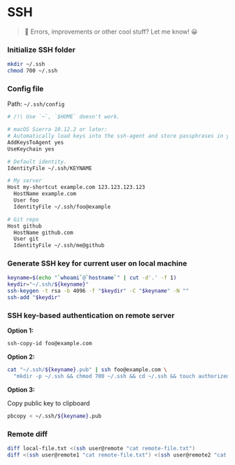 # SSH

> 👋 Errors, improvements or other cool stuff? Let me know! 😀


### Initialize SSH folder
```bash
mkdir ~/.ssh
chmod 700 ~/.ssh
```

### Config file

Path: `~/.ssh/config`

```bash
# /!\ Use `~`, `$HOME` doesn't work.

# macOS Sierra 10.12.2 or later:
# Automatically load keys into the ssh-agent and store passphrases in your keychain.
AddKeysToAgent yes
UseKeychain yes

# Default identity.
IdentityFile ~/.ssh/KEYNAME

# My server
Host my-shortcut example.com 123.123.123.123
  HostName example.com
  User foo
  IdentityFile ~/.ssh/foo@example

# Git repo
Host github
  HostName github.com
  User git
  IdentityFile ~/.ssh/me@github
```


### Generate SSH key for current user on local machine

```bash
keyname=$(echo "`whoami`@`hostname`" | cut -d'.' -f 1)
keydir="~/.ssh/${keyname}"
ssh-keygen -t rsa -b 4096 -f "$keydir" -C "$keyname" -N ""
ssh-add "$keydir"
```


### SSH key-based authentication on remote server

**Option 1:**

```bash
ssh-copy-id foo@example.com
```

**Option 2:**

```bash
cat "~/.ssh/${keyname}.pub" | ssh foo@example.com \
  "mkdir -p ~/.ssh && chmod 700 ~/.ssh && cd ~/.ssh && touch authorized_keys && chmod 600 authorized_keys && cat >> authorized_keys"
```

**Option 3:**

Copy public key to clipboard

```bash
pbcopy < ~/.ssh/${keyname}.pub
```


### Remote diff

```bash
diff local-file.txt <(ssh user@remote "cat remote-file.txt")
diff <(ssh user@remote1 "cat remote-file.txt") <(ssh user@remote2 "cat remote-file.txt")
```
